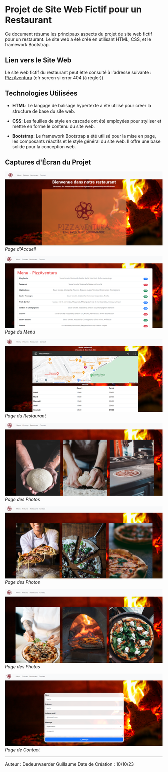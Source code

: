 # Projet de Site Web Fictif pour un Restaurant

Ce document résume les principaux aspects du projet de site web fictif pour un restaurant. Le site web a été créé en utilisant HTML, CSS, et le framework Bootstrap.
## Lien vers le Site Web

Le site web fictif du restaurant peut être consulté à l'adresse suivante : [PizzAventura](https://zanko19.github.io/restaurant-css-framework/index.html) (cfr screen si error 404 (à régler))

## Technologies Utilisées

- **HTML**: Le langage de balisage hypertexte a été utilisé pour créer la structure de base du site web.

- **CSS**: Les feuilles de style en cascade ont été employées pour styliser et mettre en forme le contenu du site web.

- **Bootstrap**: Le framework Bootstrap a été utilisé pour la mise en page, les composants réactifs et le style général du site web. Il offre une base solide pour la conception web.

## Captures d'Écran du Projet

![Capture d'écran de la Page d'Accueil](./img/CE_Acceuil.png)
*Page d'Accueil*

![Capture d'écran de la Page du Menu](./img/CE_Menu.png)
*Page du Menu*

![Capture d'écran de la Page du Restaurant](./img/CE_Resto.png)
*Page du Restaurant*

![Capture d'écran de la Page des Photos](./img/CE_pic1.png)
*Page des Photos*

![Capture d'écran de la Page des Photos](./img/CE_pic2.png)
*Page des Photos*

![Capture d'écran de la Page des Photos](./img/CE_pic3.png)
*Page des Photos*

![Capture d'écran de la Page de Contact](./img/CE_Contact.png)
*Page de Contact*

---
Auteur : Dedeurwaerder Guillaume
Date de Création : 10/10/23
